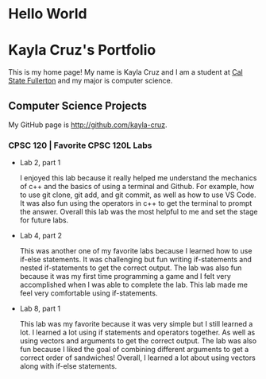 # Hello World
# Kayla Cruz's Portfolio

This is my home page! My name is Kayla Cruz and I am a student at [Cal State Fullerton](http://www.fullerton.edu/) and my major is computer science.

## Computer Science Projects

My GitHub page is http://github.com/kayla-cruz.

### CPSC 120 | Favorite CPSC 120L Labs

* Lab 2, part 1

    I enjoyed this lab because it really helped me understand the mechanics of c++ and the basics of using a terminal and Github. For example, how to use git clone, git add, and git commit, as well as how to use VS Code. It was also fun using the operators in c++ to get the terminal to prompt the answer. Overall this lab was the most helpful to me and set the stage for future labs.

* Lab 4, part 2

    This was another one of my favorite labs because I learned how to use if-else statements. It was challenging but fun writing if-statements and nested if-statements to get the correct output. The lab was also fun because it was my first time programming a game and I felt very accomplished when I was able to complete the lab. This lab made me feel very comfortable using if-statements.

* Lab 8, part 1

    This lab was my favorite because it was very simple but I still learned a lot. I learned a lot using if statements and operators together. As well as using vectors and arguments to get the correct output. The lab was also fun because I liked the goal of combining different arguments to get a correct order of sandwiches! Overall, I learned a lot about using vectors along with if-else statements.